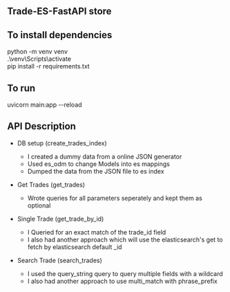 ## Trade-ES-FastAPI store

## To install dependencies

python -m venv venv  
.\venv\Scripts\activate  
pip install -r requirements.txt

## To run

uvicorn main:app --reload

## API Description


- DB setup (create_trades_index)
    - I created a dummy data from a online JSON generator
    - Used es_odm to change Models into es mappings 
    - Dumped the data from the JSON file to es index
 
- Get Trades (get_trades)
    - Wrote queries for all parameters seperately and kept them as optional
  
- Single Trade (get_trade_by_id)
  - I Queried for an exact match of the trade_id field
  - I also had another approach which will use the elasticsearch's get to fetch by elasticsearch default _id

- Search Trade (search_trades)
    - I used the query_string query to query multiple fields with a wildcard
    - I also had another approach to use multi_match with phrase_prefix
